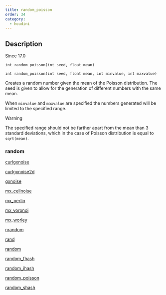 ```yaml
---
title: random_poisson
order: 34
category:
  - houdini
---
```


## Description

Since 17.0

`int random_poisson(int seed, float mean)`

`int random_poisson(int seed, float mean, int minvalue, int maxvalue)`

Creates a random number given the mean of the Poisson distribution. The seed
is given to allow for the generation of different numbers with the same mean.

When `minvalue` and `maxvalue` are specified the numbers generated will be
limited to the specified range.

Warning

The specified range should not be farther apart from the mean than 3 standard
deviations, which in the case of Poisson distribution is equal to
`sqrt(mean)`.

### random

[curlgxnoise](curlgxnoise.html)

[curlgxnoise2d](curlgxnoise2d.html)

[gxnoise](gxnoise.html)

[mx_cellnoise](mx_cellnoise.html)

[mx_perlin](mx_perlin.html)

[mx_voronoi](mx_voronoi.html)

[mx_worley](mx_worley.html)

[nrandom](nrandom.html)

[rand](rand.html)

[random](random.html)

[random_fhash](random_fhash.html)

[random_ihash](random_ihash.html)

[random_poisson](random_poisson.html)

[random_shash](random_shash.html)
